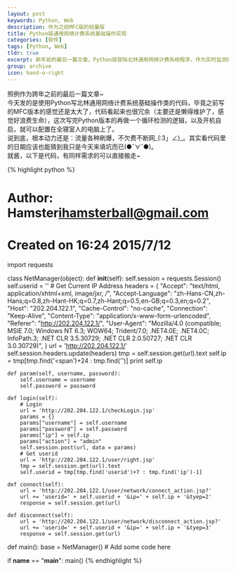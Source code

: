 ```yaml
---
layout: post
keywords: Python, Web
description: 作为之前MFC版的轻量版
title: Python版通用网络计费系统基础操作实现
categories: [软件]
tags: [Python, Web]
tldr: true
excerpt: 新年前的最后一篇文章，Python版登陆北林通用网络计费系统程序，作为实时监测网络流量的基础，在跨年前赶工完毕（虽然博客写的有点晚但这么地吧~）明年还会接着写实时监测的部分
group: archive
icon: hand-o-right
---
```


照例作为跨年之前的最后一篇文章~  
今天发的是使用Python写北林通用网络计费系统基础操作类的代码，毕竟之前写的MFC版本的感觉还是太大了，代码看起来也很冗余（主要还是懒得维护了，感觉好浪费生命），这次写完Python版本的再做一个循环检测的逻辑，以及开机自启，就可以配置在全寝室人的电脑上了。  
说到底，根本动力还是：流量各种刷爆，不欠费不断网\_(:3」∠)\_。其实看代码里的日期应该也能猜到我只是今天来填坑而已(●ˇ∀ˇ●)。  
就酱，以下是代码，有同样需求的可以直接搬走~  

{% highlight python %}
# Author: Hamster<ihamsterball@gmail.com>
# Created on 16:24 2015/7/12
import requests

class NetManager(object):
    def __init__(self):
        self.session = requests.Session()
        self.userid = ''
        # Get Current IP Address
        headers = {
            "Accept": "text/html, application/xhtml+xml, image/jxr, */*",
            "Accept-Language": "zh-Hans-CN,zh-Hans;q=0.8,zh-Hant-HK;q=0.7,zh-Hant;q=0.5,en-GB;q=0.3,en;q=0.2",
            "Host": "202.204.122.1",
            "Cache-Control": "no-cache",
            "Connection": "Keep-Alive",
            "Content-Type": "application/x-www-form-urlencoded",
            "Referer": "http://202.204.122.1/",
            "User-Agent": "Mozilla/4.0 (compatible; MSIE 7.0; Windows NT 6.3; WOW64; Trident/7.0; .NET4.0E; .NET4.0C; InfoPath.3; .NET CLR 3.5.30729; .NET CLR 2.0.50727; .NET CLR 3.0.30729)",
            }
        url = 'http://202.204.122.1/'
        self.session.headers.update(headers)
        tmp = self.session.get(url).text
        self.ip = tmp[tmp.find('<span')+24 : tmp.find('</span>')]
        print self.ip

    def param(self, username, password):
        self.username = username
        self.password = password

    def login(self):
        # Login
        url = 'http://202.204.122.1/checkLogin.jsp'
        params = {}
        params["username"] = self.username
        params["password"] = self.password
        params["ip"] = self.ip
        params["action"] = "admin"
        self.session.post(url, data = params)
        # Get userid
        url = 'http://202.204.122.1/user/right.jsp'
        tmp = self.session.get(url).text
        self.userid = tmp[tmp.find('userid')+7 : tmp.find('ip')-1]

    def connect(self):
        url = 'http://202.204.122.1/user/network/connect_action.jsp?'
        url += 'userid=' + self.userid + '&ip=' + self.ip + '&tyep=2'
        response = self.session.get(url)

    def disconnect(self):
        url = 'http://202.204.122.1/user/network/disconnect_action.jsp?'
        url += 'userid=' + self.userid + '&ip=' + self.ip + '&tyep=3'
        response = self.session.get(url)

def main():
    base = NetManager()
    # Add some code here

if __name__ == "__main__":
    main()
{% endhighlight %}
